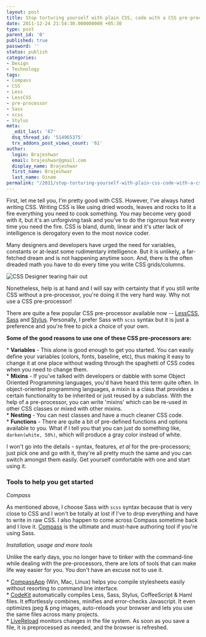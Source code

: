 ```yaml
---
layout: post
title: Stop torturing yourself with plain CSS, code with a CSS pre-processor
date: 2011-12-24 21:54:30.000000000 +05:30
type: post
parent_id: '0'
published: true
password: ''
status: publish
categories:
- Design
- Technology
tags:
- Compass
- CSS
- Less
- LessCSS
- pre-processor
- Sass
- scss
- Stylus
meta:
  _edit_last: '67'
  dsq_thread_id: '514965375'
  trx_addons_post_views_count: '61'
author:
  login: Brajeshwar
  email: brajeshwar@gmail.com
  display_name: Brajeshwar
  first_name: Brajeshwar
  last_name: Oinam
permalink: "/2011/stop-torturing-yourself-with-plain-css-code-with-a-css-pre-processor/"
---
```

<p>First, let me tell you, I'm pretty good with CSS. However, I've always hated writing CSS. Writing CSS is like using dried woods, leaves and rocks to lit a fire everything you need to cook something. You may become very good with it, but it's an unforgiving task and you've to do the rigorous feat every time you need the fire. CSS is bland, dumb, linear and it's utter lack of intelligence is derogatory even to the most novice coder.</p>
<p>Many designers and developers have urged the need for variables, constants or at-least some rudimentary intelligence. But it is unlikely, a far-fetched dream and is not happening anytime soon. And, there is the often dreaded math you have to do every time you write CSS grids/columns.</p>
<p><!--more--></p>
<p><img src="/static/2011/12/tear-hair-out.jpg" alt="CSS Designer tearing hair out" /></p>
<p>Nonetheless, help is at hand and I will say with certainty that if you still write CSS without a pre-processor, you're doing it the very hard way. Why not use a CSS pre-processor!</p>
<p>There are quite a few popular CSS pre-processor available now -- <a href="http://lesscss.org/">LessCSS</a>, <a href="http://sass-lang.com/">Sass</a> and <a href="http://learnboost.github.com/stylus/">Stylus</a>. Personally, I prefer Sass with <code>scss</code> syntax but it is just a preference and you're free to pick a choice of your own.</p>
<p><strong>Some of the good reasons to use one of these CSS pre-processors are:</strong></p>
<p>* <strong>Variables</strong> - This alone is good enough to get you started. You can easily define your variables (colors, fonts, baseline, etc), thus making it easy to change it at one place without wading through the spaghetti of CSS codes when you need to change them.<br />
* <strong>Mixins</strong> - If you've talked with developers or dabble with some Object Oriented Programming languages, you'd have heard this term quite often. In object-oriented programming languages, a mixin is a class that provides a certain functionality to be inherited or just reused by a subclass. With the help of a pre-processor, you can write 'mixins' which can be re-used in other CSS classes or mixed with other mixins.<br />
* <strong>Nesting</strong> - You can nest classes and have a much cleaner CSS code.<br />
* <strong>Functions</strong> - There are quite a bit of pre-defined functions and options available to you. What if I tell you that you can just do something like, <code>darken(white, 50%)</code>, which will produce a gray color instead of white.</p>
<p>I won't go into the details - syntax, features, <em>et al</em> for the pre-processors; just pick one and go with it, they're all pretty much the same and you can switch amongst them easily. Get yourself comfortable with one and start using it.</p>
<h3>Tools to help you get started</h3>
<p><em>Compass</em></p>
<p>As mentioned above, I choose Sass with <code>scss</code> syntax because that is very close to CSS and I won't be totally at lost if I've to drop everything and have to write in raw CSS. I also happen to come across Compass sometime back and I love it. <a href="http://compass-style.org/">Compass</a> is the ultimate and must-have authoring tool if you're using Sass.</p>
<p><em>Installation, usage and more tools</em></p>
<p>Unlike the early days, you no longer have to tinker with the command-line while dealing with the pre-processors, there are lots of tools that can make life way easier for you. You don't have an excuse not to use it.</p>
<p>* <a href="http://compass.handlino.com/">CompassApp</a> (Win, Mac, Linux) helps you compile stylesheets easily without resorting to command line interface.<br />
* <a href="http://incident57.com/codekit/">CodeKit</a> automatically compiles Less, Sass, Stylus, CoffeeScript & Haml files. It effortlessly combines, minifies and error-checks Javascript. It even optimizes jpeg & png images, auto-reloads your browser and lets you use the same files across many projects.<br />
* <a href="http://livereload.com/">LiveReload</a> monitors changes in the file system. As soon as you save a file, it is preprocessed as needed, and the browser is refreshed.</p>
